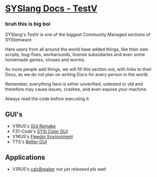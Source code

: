 # [SYSlang Docs - TestV](https://jodri-code.github.io/sysl-docs/SYSlang/class/)
### bruh this is big boi

SYSlang's TestV is one of the biggest Community Managed sections of SYStemware.

Here users from all around the world have added things, like their own scripts, bug-fixes, workarounds, license subsidiaries and even some homemade games, viruses and worms.

As more people add things, we will fill this section out, with links to their Docs, as we do not plan on writing Docs for every person in the world.

Remember, everything here is either unverified, untested or old and therefore may cause issues, crashes, and even expose your machine.

Always read the code before executing it.
## GUI's

- V1RU5's [GUI Remake](https://github.com/jodri-code/SYSlang)
- F31-Code's [SYSl Color GUI](https://github.com/F31-code/syslcolor)
- V1RU5's [Fleedor Environment](https://github.com/jodri-code/SYSlDoor)
- TTS's [Better GUI](https://github.com/TallerThanShort/SYSlang)

## Applications 

- V1RU5's [calcBreaker](https://github.com/jodri-code/calcbreak) _not yet released pls wait_

